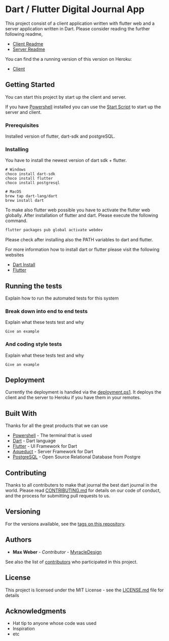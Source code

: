 # Dart / Flutter Digital Journal App

This project consist of a client application written with flutter web and a server application written in Dart. Please consider reading the further following readme,
 
- [Client Readme](client/readme.md)
- [Server Readme](server/README.md)

You can find the a running version of this version on Heroku:
- [Client](https://digital-journal-client.herokuapp.com)

## Getting Started

You can start this project by start up the client and server.

If you have [Powershell](https://github.com/powershell/powershell) installed you can use the [Start Script](scripts/start_all.ps1) to start up the server and client.

### Prerequisites
Installed version of flutter, dart-sdk and postgreSQL.

### Installing

You have to install the newest version of dart sdk + flutter.
 
 ```
 # Windows
 choco install dart-sdk
 choco install flutter
 choco install postgresql
 
 # MacOS
 brew tap dart-lang/dart
 brew install dart
 ```
 
 To make also flutter web possible you have to activate the flutter web globally. After installation of flutter and dart. Please execute the following command.
 ```powershell
 flutter packages pub global activate webdev
 ```
 
 Please check after installing also the PATH variables to dart and flutter.
 
 For more information how to install dart or flutter please visit the following websites
 - [Dart Install](https://dart.dev/get-dart)
 - [Flutter](https://flutter.dev/docs/get-started/install)
## Running the tests

Explain how to run the automated tests for this system

### Break down into end to end tests

Explain what these tests test and why

```
Give an example
```

### And coding style tests

Explain what these tests test and why

```
Give an example
```

## Deployment

Currently the deployment is handled via the [deployment.ps1](./scripts/deployment.ps1). It deploys the client and the server to Heroku if you have them in your remotes.

## Built With
Thanks for all the great products that we can use

* [Powershell](https://github.com/powershell/powershell) - The terminal that is used
* [Dart](https://dart.dev/) - Dart language
* [Flutter](https://flutter.dev/) - UI Framework for Dart
* [Aqueduct](https://aqueduct.io/) - Server Framework for Dart
* [PostgreSQL](https://www.postgresql.org/) - Open Source Relational Database from Postgre

## Contributing
Thanks to all contributers to make that journal the best dart journal in the world.
Please read [CONTRIBUTING.md](https://gist.github.com/PurpleBooth/b24679402957c63ec426) for details on our code of conduct, and the process for submitting pull requests to us.

## Versioning

For the versions available, see the [tags on this repository](https://github.com/your/project/tags). 

## Authors

* **Max Weber** - *Contributor* - [MyracleDesign](https://github.com/MyracleDesign)

See also the list of [contributors](https://github.com/your/project/contributors) who participated in this project.

## License

This project is licensed under the MIT License - see the [LICENSE.md](LICENSE.md) file for details

## Acknowledgments

* Hat tip to anyone whose code was used
* Inspiration
* etc